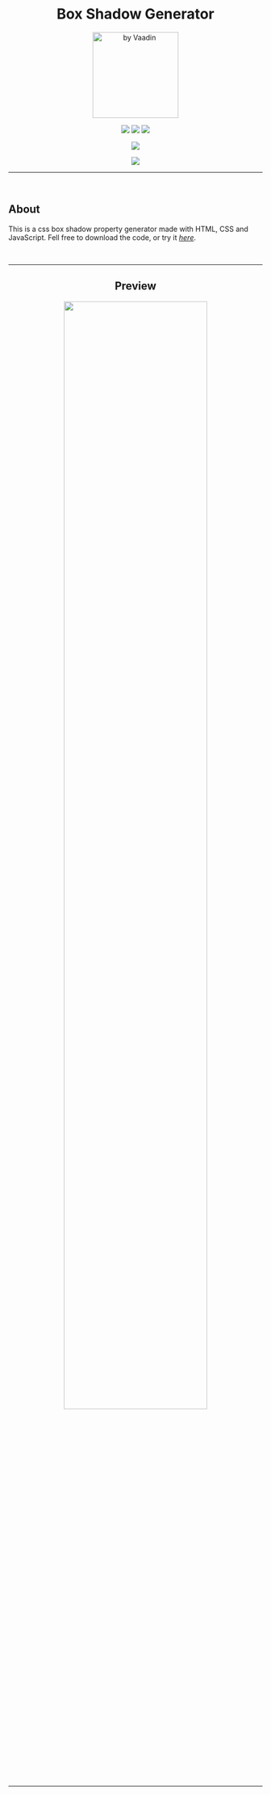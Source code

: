 <h1 align="center">Box Shadow Generator</h1>

<p align="center">
  <img width="170px" height="170px" src="https://user-images.githubusercontent.com/73148019/154818745-04bf4b51-b8d0-41fe-aaa9-3ece67d8d676.png" title="by Vaadin">
</p>

<p align="center">
  <img src="https://img.shields.io/badge/HTML5-E34F26?style=for-the-badge&logo=html5&logoColor=white">
  <img src="https://img.shields.io/badge/CSS3-1572B6?style=for-the-badge&logo=css3&logoColor=white">
  <img src="https://img.shields.io/badge/JavaScript-323330?style=for-the-badge&logo=javascript&logoColor=F7DF1E">
</p>

<p align="center">
  <img src="https://img.shields.io/badge/Visual_Studio_Code-0078D4?style=for-the-badge&logo=visual%20studio%20code&logoColor=white">
</p>

<p align="center">
  <a href="https://github.com/arriaoedu123/boxshadow-generator/blob/main/LICENSE">
  <img src="https://img.shields.io/badge/license-MIT-yellow?style=for-the-badge"/>
  </a>
</p>

***

<br>

## About

This is a css box shadow property generator made with HTML, CSS and JavaScript. Fell free to download the code, 
or try it <a href="https://arriaoedu123.github.io/boxshadow-generator/"><i>here</i></a>. 

<br>

***

<h2 align="center">Preview</h2>

<p align="center">
  <img width="75%" src="https://user-images.githubusercontent.com/73148019/154818905-f22d2b99-73bc-4fc5-9167-940ddda4ab95.jpeg">
</p>

***
